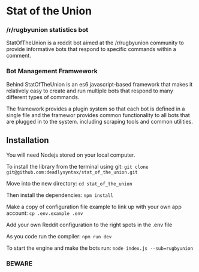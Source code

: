 # Stat of the Union
### /r/rugbyunion statistics bot
StatOfTheUnion is a reddit bot aimed at the /r/rugbyunion community to provide informative bots that respond to specific commands within a comment.

### Bot Management Framwework
Behind StatOfTheUnion is an es6 javascript-based framework that makes it relatively easy to create and run multiple bots that respond to many different types of commands.

The framework provides a plugin system so that each bot is defined in a single file and the framewor provides common functionality to all bots that are plugged in to the system. including scraping tools and common utilities.

## Installation
You will need Nodejs stored on your local computer.

To install the library from the terminal using git:
`git clone git@github.com:deadlysyntax/stat_of_the_union.git`

Move into the new directory:
`cd stat_of_the_union`

Then install the dependencies:
`npm install`

Make a copy of configuration file example to link up with your own app account:
`cp .env.example .env`

Add your own Reddit configuration to the right spots in the .env file

As you code run the compiler:
`npm run dev`

To start the engine and make the bots run:
`node index.js --sub=rugbyunion`

### BEWARE
